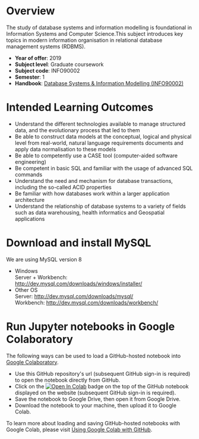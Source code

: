 # Overview
The study of database systems and information modelling is foundational in Information Systems and Computer Science.This subject introduces key topics in modern information organisation in relational database management systems (RDBMS).
* **Year of offer**:	2019
* **Subject level**:	Graduate coursework
* **Subject code**:	INFO90002
* **Semester**: 1
* **Handbook**: [Database Systems & Information Modelling (INFO90002)](https://handbook.unimelb.edu.au/2019/subjects/info90002/)

# Intended Learning Outcomes
* Understand the different technologies available to manage structured data, and the evolutionary process that led to them
* Be able to construct data models at the conceptual, logical and physical level from real-world, natural language requirements documents and apply data normalisation to these models
* Be able to competently use a CASE tool (computer-aided software engineering)
* Be competent in basic SQL and familiar with the usage of advanced SQL commands
* Understand the need and mechanism for database transactions, including the so-called ACID properties
* Be familiar with how databases work within a larger application architecture
* Understand the relationship of database systems to a variety of fields such as data warehousing, health informatics and Geospatial applications

# Download and install MySQL
We are using MySQL version 8
* Windows  
Server + Workbench: http://dev.mysql.com/downloads/windows/installer/
* Other OS  
Server: http://dev.mysql.com/downloads/mysql/  
Workbench: http://dev.mysql.com/downloads/workbench/  

# Run Jupyter notebooks in Google Colaboratory
The following ways can be used to load a GitHub-hosted notebook into [Google Colaboratory](https://colab.research.google.com/notebooks/welcome.ipynb#recent=true).
* Use this GitHub repository's url (subsequent GitHub sign-in is required) to open the notebook directly from GitHub.
* Click on the [![Open In Colab](https://colab.research.google.com/assets/colab-badge.svg)]() badge on the top of the GitHub notebook displayed on the website (subsequent GitHub sign-in is required).
* Save the notebook to Google Drive, then open it from Google Drive.
* Download the notebook to your machine, then upload it to Google Colab.

To learn more about loading and saving GitHub-hosted notebooks with Google Colab, please visit [Using Google Colab with GitHub](https://colab.research.google.com/github/googlecolab/colabtools/blob/master/notebooks/colab-github-demo.ipynb).
